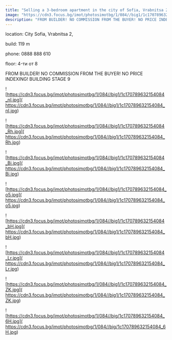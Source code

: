 ```yaml
---
title: "Selling a 3-bedroom apartment in the city of Sofia, Vrabnitsa 2 - 119 sq.m / 120400 EUR :: imot.bg Ad."
image: "https://cdn3.focus.bg/imot/photosimotbg/1/084//big1/1c170789632154084_Vn.jpg"
description: "FROM BUILDER! NO COMMISSION FROM THE BUYER! NO PRICE INDEXING! BUILDING STAGE 9"
---
```


location: City Sofia, Vrabnitsa 2,

build: 119 m

phone: 0888 888 610

floor: 4-ти от 8

FROM BUILDER! NO COMMISSION FROM THE BUYER! NO PRICE INDEXING! BUILDING STAGE 9


![https://cdn3.focus.bg/imot/photosimotbg/1/084//big1/1c170789632154084_nI.jpg]( https://cdn3.focus.bg/imot/photosimotbg/1/084//big1/1c170789632154084_nI.jpg)


![https://cdn3.focus.bg/imot/photosimotbg/1/084//big1/1c170789632154084_Rh.jpg]( https://cdn3.focus.bg/imot/photosimotbg/1/084//big1/1c170789632154084_Rh.jpg)


![https://cdn3.focus.bg/imot/photosimotbg/1/084//big1/1c170789632154084_Bi.jpg]( https://cdn3.focus.bg/imot/photosimotbg/1/084//big1/1c170789632154084_Bi.jpg)


![https://cdn3.focus.bg/imot/photosimotbg/1/084//big1/1c170789632154084_o5.jpg]( https://cdn3.focus.bg/imot/photosimotbg/1/084//big1/1c170789632154084_o5.jpg)


![https://cdn3.focus.bg/imot/photosimotbg/1/084//big1/1c170789632154084_bH.jpg]( https://cdn3.focus.bg/imot/photosimotbg/1/084//big1/1c170789632154084_bH.jpg)


![https://cdn3.focus.bg/imot/photosimotbg/1/084//big1/1c170789632154084_Lr.jpg]( https://cdn3.focus.bg/imot/photosimotbg/1/084//big1/1c170789632154084_Lr.jpg)


![https://cdn3.focus.bg/imot/photosimotbg/1/084//big1/1c170789632154084_ZK.jpg]( https://cdn3.focus.bg/imot/photosimotbg/1/084//big1/1c170789632154084_ZK.jpg)


![https://cdn3.focus.bg/imot/photosimotbg/1/084//big/1c170789632154084_6H.jpg]( https://cdn3.focus.bg/imot/photosimotbg/1/084//big/1c170789632154084_6H.jpg)


